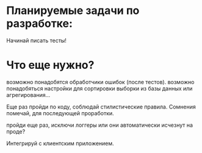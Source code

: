 # Планируемые задачи по разработке:



Начинай писать тесты!


# Что еще нужно?

возможно понадобятся обработчики ошибок (после тестов).
возможно понадобяться настройки для сортировки выборки из базы данных или агрегирования...

Еще раз пройди по коду, соблюдай стилистические правила.
Сомнения помечай, для последующей проработки.


пройди еще раз, исключи логгеры или они автоматически исчезнут на проде?


Интегрируй с клиентским приложением.








